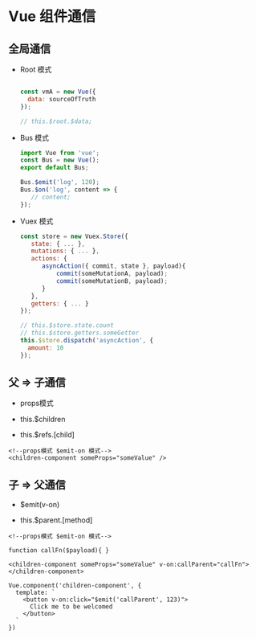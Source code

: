 # Vue 组件通信
  
## 全局通信
    
- Root 模式
  
  ```js
  
  const vmA = new Vue({
    data: sourceOfTruth
  });
  
  // this.$root.$data;
  ```
  
- Bus 模式
  
  ```js
  import Vue from 'vue';
  const Bus = new Vue();
  export default Bus;
  
  Bus.$emit('log', 120);
  Bus.$on('log', content => { 
     // content;
  });
  ```
- Vuex 模式
  
  ```js
  const store = new Vuex.Store({
     state: { ... },
     mutations: { ... },
     actions: { 
        asyncAction({ commit, state }, payload){
            commit(someMutationA, payload);
            commit(someMutationB, payload);
        } 
     },
     getters: { ... }
  });
  
  // this.$store.state.count
  // this.$store.getters.someGetter
  this.$store.dispatch('asyncAction', {
    amount: 10
  });
  
  ```
     
## 父 => 子通信

- props模式 

- this.$children

- this.$refs.[child]

```vue
<!--props模式 $emit-on 模式-->
<children-component someProps="someValue" />
```
## 子 => 父通信

- $emit(v-on)

- this.$parent.[method]

```vue
<!--props模式 $emit-on 模式-->

function callFn($payload){ }

<children-component someProps="someValue" v-on:callParent="callFn"></children-component>

Vue.component('children-component', {
  template: `
    <button v-on:click="$emit('callParent', 123)">
      Click me to be welcomed
    </button>
  `
})

```

